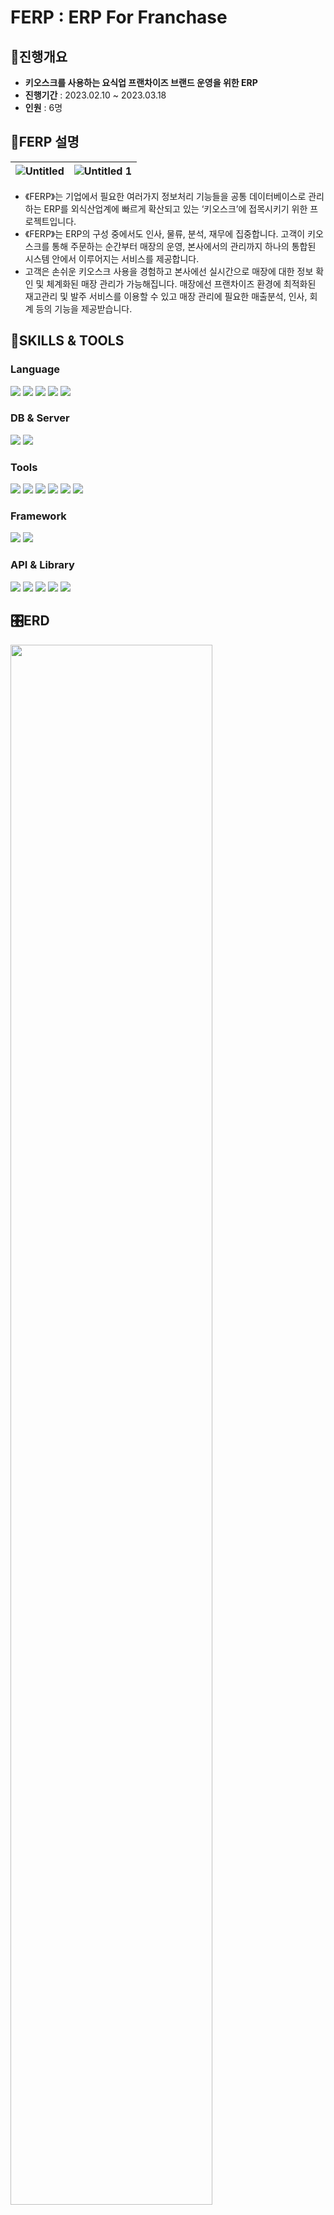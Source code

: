 # FERP : ERP For Franchase

## 📢진행개요

- **키오스크를 사용하는 요식업 프랜차이즈 브랜드 운영을 위한 ERP**
- **진행기간** : 2023.02.10 ~ 2023.03.18
- **인원** : 6명

## 📠FERP 설명

|![Untitled](https://user-images.githubusercontent.com/112458754/232328673-902d1980-beab-42d7-9f02-767387700ede.png)|![Untitled 1](https://user-images.githubusercontent.com/112458754/232328603-46f9e991-0aef-487a-9f21-f85f3915771b.png)|
|---|---|


- 《FERP》는 기업에서 필요한 여러가지 정보처리 기능들을 공통 데이터베이스로 관리하는 ERP를 외식산업계에 빠르게 확산되고 있는 ‘키오스크’에 접목시키기 위한 프로젝트입니다.
- 《FERP》는 ERP의 구성 중에서도 인사, 물류, 분석, 재무에 집중합니다. 고객이 키오스크를 통해 주문하는 순간부터 매장의 운영, 본사에서의 관리까지 하나의 통합된 시스템 안에서 이루어지는 서비스를 제공합니다. 
- 고객은 손쉬운 키오스크 사용을 경험하고 본사에선 실시간으로 매장에 대한 정보 확인 및 체계화된 매장 관리가 가능해집니다. 매장에선 프랜차이즈 환경에 최적화된 재고관리 및 발주 서비스를 이용할 수 있고 매장 관리에 필요한 매출분석, 인사, 회계 등의 기능을 제공받습니다.

## 🔧SKILLS & TOOLS

### Language

<img src="https://img.shields.io/badge/java 15.0-007396?style=for-the-badge&logo=java&logoColor=white"> <img src="https://img.shields.io/badge/JSP 2.3-000000?style=for-the-badge&logo=java&logoColor=white"> <img src="https://img.shields.io/badge/HTML 5-E34F26?style=for-the-badge&logo=html5&logoColor=white"> <img src="https://img.shields.io/badge/css3-1572B6?style=for-the-badge&logo=css3&logoColor=white"> <img src="https://img.shields.io/badge/JavaScript 1.7-F7DF1E?style=for-the-badge&logo=javascript&logoColor=white">

### DB & Server 
<img src="https://img.shields.io/badge/oracle 11g-F80000?style=for-the-badge&logo=Oracle&logoColor=white"> <img src="https://img.shields.io/badge/-   APACHETOMCAT 9.0-F8DC75?style=for-the-badge&logo=apachetomcat&logoColor=white">

### Tools 

<img  src="https://img.shields.io/badge/eclipse ide-2C2255?style=for-the-badge&logo=eclipseide&logoColor=white"> <img  src="https://img.shields.io/badge/DBEAVER 23.0.0-97816F?style=for-the-badge&logo=&logoColor=white"> <img  src="https://img.shields.io/badge/github-181717?style=for-the-badge&logo=github&logoColor=white"> <img  src="https://img.shields.io/badge/git-F05032?style=for-the-badge&logo=git&logoColor=white"> <img  src="https://img.shields.io/badge/ERD Cloud-3D3F77?style=for-the-badge&logo=&logoColor=white"> <img  src="https://img.shields.io/badge/notion-000000?style=for-the-badge&logo=notion&logoColor=white">

### Framework

<img src="https://img.shields.io/badge/spring-6DB33F?style=for-the-badge&logo=spring&logoColor=white"> <img src="https://img.shields.io/badge/myBatis-4D3E3F?style=for-the-badge&logo=&logoColor=white">

### API & Library 

<img  src="https://img.shields.io/badge/AJAX-518ABC?style=for-the-badge&logo=&logoColor=white"> <img  src="https://img.shields.io/badge/Fetch-F5C342?style=for-the-badge&logo=&logoColor=white"> <img  src="https://img.shields.io/badge/Full Calendar-212329?style=for-the-badge&logo=&logoColor=white"> <img  src="https://img.shields.io/badge/jquery 3.6.0-0769AD?style=for-the-badge&logo=jquery&logoColor=white"> <img  src="https://img.shields.io/badge/chart.js-FF6384?style=for-the-badge&logo=chart.js&logoColor=white"> 

## 🎛️ERD
<img src="https://user-images.githubusercontent.com/112458754/232328712-dcbd35e2-0924-4a1a-bf70-c4a284b1eca7.png" width="80%">



# 주요기능

## 🏡DASHBOARD
<table>
<tr><td width="50%">
<img src="https://cerulean-plastic-e02.notion.site/image/https%3A%2F%2Fs3-us-west-2.amazonaws.com%2Fsecure.notion-static.com%2Fb2656737-8670-479d-bc5b-e840b445ee73%2FUntitled.png?id=5b921025-fb73-4348-8c28-db23a272b215&table=block&spaceId=5f95482e-bab9-40f2-9c09-3914e2c1cca0&width=1420&userId=&cache=v2"></td><td>
<img src="https://cerulean-plastic-e02.notion.site/image/https%3A%2F%2Fs3-us-west-2.amazonaws.com%2Fsecure.notion-static.com%2Fd2e67389-7e6d-4974-84ed-4c53919c4cb0%2FUntitled.png?id=091f42f3-6cfc-4a6d-b2de-9cadd9cc6441&table=block&spaceId=5f95482e-bab9-40f2-9c09-3914e2c1cca0&width=580&userId=&cache=v2"></td></tr>
</table>

- 로그인 후 Dashboard에서 중요정보 확인
- 필수공지 팝업
- 영업 시간, 공지·문의, 채팅, 매출 통계 조회, 판매 메뉴 등

## 🤖키오스크
<table>
<tr><td width="50%">
<img src="https://cerulean-plastic-e02.notion.site/image/https%3A%2F%2Fs3-us-west-2.amazonaws.com%2Fsecure.notion-static.com%2Fc58052d5-d288-4a79-96e4-ae52c4eb1b3f%2F%25E1%2584%2589%25E1%2585%25B3%25E1%2584%258F%25E1%2585%25B3%25E1%2584%2585%25E1%2585%25B5%25E1%2586%25AB%25E1%2584%2589%25E1%2585%25A3%25E1%2586%25BA_2023-04-14_%25E1%2584%258B%25E1%2585%25A9%25E1%2584%2592%25E1%2585%25AE_2.52.50.png?id=ffde7818-1893-48f0-a90e-b351b6d1127f&table=block&spaceId=5f95482e-bab9-40f2-9c09-3914e2c1cca0&width=1370&userId=&cache=v2"></td><td>
<img src="https://cerulean-plastic-e02.notion.site/image/https%3A%2F%2Fs3-us-west-2.amazonaws.com%2Fsecure.notion-static.com%2F5778c6f5-f8ef-47ab-8afc-4c7849561f66%2F%25E1%2584%2589%25E1%2585%25B3%25E1%2584%258F%25E1%2585%25B3%25E1%2584%2585%25E1%2585%25B5%25E1%2586%25AB%25E1%2584%2589%25E1%2585%25A3%25E1%2586%25BA_2023-04-14_%25E1%2584%258B%25E1%2585%25A9%25E1%2584%2592%25E1%2585%25AE_2.53.27.png?id=15b106d1-3ea2-438b-a56d-7779d5c5bbe7&table=block&spaceId=5f95482e-bab9-40f2-9c09-3914e2c1cca0&width=1370&userId=&cache=v2"></td></tr>
</table>

- 매장에서 판매할 메뉴 선택
- 고객이 키오스크로 메뉴 선택 및 결제
- 주문서 화면과 호출화면

## 💰재무관리
<table>
<tr><td width="50%">
<img src="https://user-images.githubusercontent.com/112458754/232982190-21086a2d-0d54-4220-9286-a1c45de3631a.png"></td><td>
<img src="https://user-images.githubusercontent.com/112458754/232982265-f7ce2f01-06be-4439-8de0-b05f50005eff.png"></td></tr>
</table>

- 회계 계정 추가 및 사용상태 변경
- 전표 수동입력·수정·삭제
- 매출발생, 발주 정산 등의 거래 발생시 자동으로 전표 입력
- 거래내역 날짜별·계정별 조회

## 🚚물류관리
<table>
<tr><td width="50%">
<img src="https://user-images.githubusercontent.com/112458754/232982308-5f64d09f-f488-495d-8054-bf2d5e96d9e2.png"></td><td>
<img src="https://user-images.githubusercontent.com/112458754/232982367-07e6cbd2-37a8-4c24-b704-58e3130386c7.png"></td></tr>
<tr><td>
<img src="https://user-images.githubusercontent.com/112458754/232982503-505053af-e78c-4695-977f-a7085807f494.png">
</td><td>
<img src="https://user-images.githubusercontent.com/112458754/232982561-62d08234-b823-4fb7-bc49-f53f63709594.png">
</td></tr>
</table>

- 물류 재고 확인 및 관리
- 연도별, 월별, 카테고리로 발주 내역 조회
- 발주 신청 관리
- 배송 불량 신청 및 관리

## 👷인사관리
<table>
<tr><td width="50%">
<img src="https://user-images.githubusercontent.com/112458754/232982698-adc9f433-5c87-40c1-84e2-b5bedf6528d5.png"></td><td>
<img src="https://user-images.githubusercontent.com/112458754/232982702-849c8a1e-3ed4-4307-b639-24be156f1845.png"></td></tr>
<tr><td width="50%">
<img src="https://user-images.githubusercontent.com/112458754/232982705-1c4ecb46-37d1-4788-bd2d-14f76b7bcdd6.png"></td><td>
<img src="https://user-images.githubusercontent.com/112458754/232982688-e49e6438-d8b6-4fd5-b6b2-cbdffd0d5a9a.png"></td></tr>
</table>

- 직원 출·퇴근 시간 등록
- 직원 정보 조회 및 등록·수정·삭제 기능과 직원 서류 업로드 기능
- 직원 월별 급여액 조회
- 직원 스케줄 조회 및 등록

## 📋가맹점 관리
<table>
<tr><td width="50%">
<img src="https://user-images.githubusercontent.com/112458754/232983002-522492d2-5277-43b6-9f3a-96961be3d30d.png"></td><td>
<img src="https://user-images.githubusercontent.com/112458754/232982997-d2c5b367-e3ed-4404-8073-9523a3776fe1.png"></td></tr>
</table>

- 신규 가맹점 등록, 수정, 비활성화
- 가맹점 별 담당 본사 직원 배정
- 가맹점 정보 수정, 비활성화
- 매장의 정보와 매출, 오픈 시간, 위생 점검 결과 조회
- 위생 점검 표 항목 등록 또는 활성화, 비활성화
- 본사 직원의 담당 가맹점 QA 결과 등록 및 이전 결과 조회
